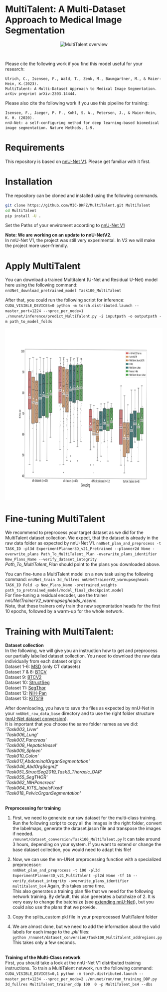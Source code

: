 # MultiTalent: A Multi-Dataset Approach to Medical Image Segmentation


<p align="center"> 
<img src="./overview_figure.svg" height="500" title="MultiTalent overview">
</p> <br /> 

Please cite the following work if you find this model useful for your research:

    Ulrich, C., Isensee, F., Wald, T., Zenk, M., Baumgartner, M., & Maier-Hein, K.(2023). 
    MultiTalent: A Multi-Dataset Approach to Medical Image Segmentation. arXiv preprint arXiv:2303.14444.

Please also cite the following work if you use this pipeline for training:

    Isensee, F., Jaeger, P. F., Kohl, S. A., Petersen, J., & Maier-Hein, K. H. (2020). 
    nnU-Net: a self-configuring method for deep learning-based biomedical image segmentation. Nature Methods, 1-9.

# Requirements

This repository is based on [nnU-Net V1](https://github.com/MIC-DKFZ/nnUNet). 
Please get familiar with it first. 

# Installation
The repository can be cloned and installed using the following commands.

```bash
git clone https://github.com/MIC-DKFZ/MultiTalent.git MultiTalent
cd MultiTalent
pip install -U .
```
Set the Paths of your enviroment according to [nnU-Net V1](https://github.com/MIC-DKFZ/nnUNet/blob/nnunetv1/documentation/setting_up_paths.md)

**Note: We are working on an update to nnU-NetV2.**  <br />
In nnU-Net V1, the project was still very experimental. In V2 we will make the project more user-friendly. 

# Apply MultiTalent
You can download a trained Multitalent (U-Net and Residual U-Net) model here using the following command: <br />
`nnUNet_download_pretrained_model Task100_MultiTalent`

After that, you could run the following script for inference: <br />
`CUDA_VISIBLE_DEVICES=0 python -m torch.distributed.launch --master_port=1224 --nproc_per_node=1 ./nnunet/inference/predict_MultiTalent.py -i inputpath -o outputpath -m path_to_model_folds`  <br /> 
<p align="center"> 
<img src="./boxplot_mean_final.svg" height="550" title="MultiTalent result">
</p> 

# Fine-tuning MultiTalent
We recommend to preprocess your target dataset as we did for the MultiTalent dataset collection. We expect, that the dataset is already in the raw data folder as expected by nnU-Net V1. 
```nnUNet_plan_and_preprocess -t TASK_ID -pl3d ExperimentPlanner3D_v21_Pretrained --planner2d None -overwrite_plans Path_To_MultiTalent_Plan -overwrite_plans_identifier New_Plans_Name --verify_dataset_integrity ```<br />
*Path_To_MultiTalent_Plan* should point to the plans you downloaded above. 


You can fine-tune a MultiTalent model on a new task using the following command:
```nnUNet_train 3d_fullres nnUNetTrainerV2_warmupsegheads TASK_ID Fold -p New_Plans_Name -pretrained_weights  path_to_pretrained_model/model_final_checkpoint.model```<br />
For fine-tuning a residual encoder, use the trainer *nnUNetTrainerV2_warmupsegheads_resenc*.  
Note, that these trainers only train the new segmentation heads for the first 10 epochs, followed by a warm-up for the whole network. 



# Training with MultiTalent:

**Dataset collection** <br />
In the following, we will give you an instruction how to get and preprocess our partially labelled dataset collection.
You need to download the raw data individually from each dataset origin:<br />
Dataset 1-6: [MSD](http://medicaldecathlon.com/) (only CT datasets) <br />
Dataset 7 & 8: [BTCV](https://www.synapse.org/#!Synapse:syn3193805/wiki/217760) <br />
Dataset 9: [BTCV2](https://zenodo.org/record/1169361#.YiDLFnXMJFE) <br />
Dataset 10: [StructSeg](https://structseg2019.grand-challenge.org/) <br />
Dataset 11:  [SegThor](https://competitions.codalab.org/competitions/21145) <br />
Dataset 12: [NIH-Pan](https://wiki.cancerimagingarchive.net/display/Public/Pancreas-CT) <br />
Dataset 13: [KiTS19](https://kits19.grand-challenge.org/) <br />


After downloading, you have to save the files as expected by nnU-Net in your `nnUNet_raw_data_base` directory and to use the right folder structure ([nnU-Net dataset conversion](https://github.com/MIC-DKFZ/nnUNet/blob/master/documentation/dataset_conversion.md)). <br /> 
It is important that you choose the same folder names as we did: <br />
    _'Task003_Liver' <br />
    'Task006_Lung' <br />
    'Task007_Pancreas' <br />
    'Task008_HepaticVessel' <br />
    'Task009_Spleen' <br />
    'Task010_Colon' <br />
    'Task017_AbdominalOrganSegmentation' <br />
    'Task046_AbdOrgSegm2' <br />
    'Task051_StructSeg2019_Task3_Thoracic_OAR' <br />
    'Task055_SegTHOR' <br />
    'Task062_NIHPancreas' <br />
    'Task064_KiTS_labelsFixed' <br />
    'Task018_PelvicOrganSegmentation' <br />_ <br />




**Preprocessing for training**
1. First, we need to generate our raw dataset for the multi-class training. Run the following script to copy all the images in the right folder, convert the labelmaps, generate the dataset.jason file and transpose the images if needed. <br />
`/nnunet/dataset_conversion/Task100_MultiTalent.py` It can take around 3 hours, depending on your system.
If you want to extend or change the base dataset collection, you would need to adapt this file!

2. Now, we can use the nn-UNet preprocessing function with a specialized preprocessor: <br />
`nnUNet_plan_and_preprocess -t 100 -pl3d ExperimentPlanner3D_v21_MultiTalent -pl2d None -tf 16 --verify_dataset_integrity -overwrite_plans_identifier multitalent_bs4` Again, this takes some time. <br />
This also generates a training plan file that we need for the following network training. By default, this plan generates a batchsize of 2. It is very easy to change the batchsize (see [extending nnU-Net](https://github.com/MIC-DKFZ/nnUNet/blob/master/documentation/extending_nnunet.md)), but you could also use the plans that we provide. 

3. Copy the splits_custom.pkl file in your preprocessed MultiTalent folder

4. We are almost done, but we need to add the information about the valid labels for each image to the _.pkl_ files: <br />
`python /nnunet/dataset_conversion/Task100_MultiTalent_addregions.py` This takes only a few seconds. <br /><br />





**Training of the Multi-Class network** <br />
First, you should take a look at the nnU-Net V1 distributed training instructions. 
To train a MultiTalent network, run the following command: <br />
`CUDA_VISIBLE_DEVICES=0,1 python -m torch.distributed.launch --master_port=1234 --nproc_per_node=2 ./nnunet/run/run_training_DDP.py 3d_fullres MultiTalent_trainer_ddp 100  0 -p MultiTalent_bs4 --dbs`








